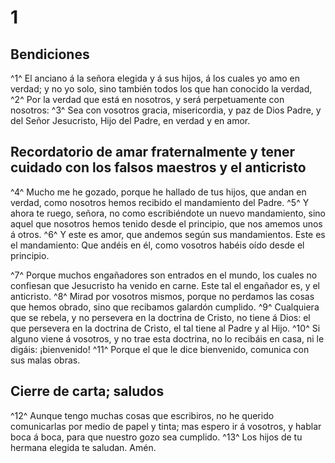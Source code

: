 # 1 
## Bendiciones
^1^ El anciano á la señora elegida y á sus hijos, á los cuales yo amo en verdad; y no yo solo, sino también todos los que han conocido la verdad, ^2^ Por la verdad que está en nosotros, y será perpetuamente con nosotros: ^3^ Sea con vosotros gracia, misericordia, y paz de Dios Padre, y del Señor Jesucristo, Hijo del Padre, en verdad y en amor. 

## Recordatorio de amar fraternalmente y tener cuidado con los falsos maestros y el anticristo
^4^ Mucho me he gozado, porque he hallado de tus hijos, que andan en verdad, como nosotros hemos recibido el mandamiento del Padre. ^5^ Y ahora te ruego, señora, no como escribiéndote un nuevo mandamiento, sino aquel que nosotros hemos tenido desde el principio, que nos amemos unos á otros. ^6^ Y este es amor, que andemos según sus mandamientos. Este es el mandamiento: Que andéis en él, como vosotros habéis oído desde el principio. 

^7^ Porque muchos engañadores son entrados en el mundo, los cuales no confiesan que Jesucristo ha venido en carne. Este tal el engañador es, y el anticristo. ^8^ Mirad por vosotros mismos, porque no perdamos las cosas que hemos obrado, sino que recibamos galardón cumplido. ^9^ Cualquiera que se rebela, y no persevera en la doctrina de Cristo, no tiene á Dios: el que persevera en la doctrina de Cristo, el tal tiene al Padre y al Hijo. ^10^ Si alguno viene á vosotros, y no trae esta doctrina, no lo recibáis en casa, ni le digáis: ¡bienvenido! ^11^ Porque el que le dice bienvenido, comunica con sus malas obras. 

## Cierre de carta; saludos
^12^ Aunque tengo muchas cosas que escribiros, no he querido comunicarlas por medio de papel y tinta; mas espero ir á vosotros, y hablar boca á boca, para que nuestro gozo sea cumplido. ^13^ Los hijos de tu hermana elegida te saludan. Amén. 